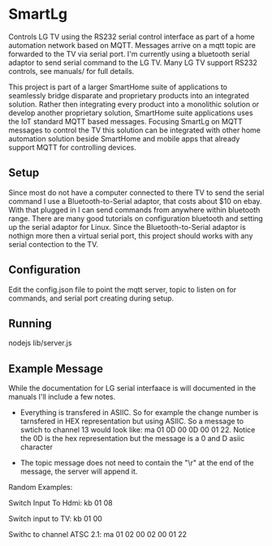 # SmartLg
Controls LG TV using the RS232 serial control interface as part of a home automation network based on MQTT.  Messages arrive on a mqtt topic are forwarded to the TV via serial port.  I'm currently using a bluetooth serial adaptor to send serial command to the LG TV. Many LG TV support RS232 controls, see manuals/ for full details.  

This project is part of a larger SmartHome suite of applications to seamlessly bridge disparate and proprietary products into an integrated solution.  Rather then integrating every product into a monolithic solution or develop another proprietary solution, SmartHome suite applications uses the IoT standard MQTT based messages.  Focusing SmartLg on MQTT messages to control the TV this solution can be integrated with other home automation solution beside SmartHome and mobile apps that already support MQTT for controlling devices.

## Setup
Since most do not have a computer connected to there TV to send the serial command I use a Bluetooth-to-Serial adaptor, that costs about $10 on ebay.  With that plugged in I can send commands from anywhere within bluetooth range.  There are many good tutorials on configuration bluetooth and setting up the serial adaptor for Linux.  Since the Bluetooth-to-Serial adaptor is nothign more then a virtual serial port, this project should works with any serial contection to the TV.

## Configuration
Edit the config.json file to point the mqtt server, topic to listen on for commands, and serial port creating during setup.

## Running ##
nodejs lib/server.js

## Example Message ##
While the documentation for LG serial interfaace is will documented in the manuals I'll include a few notes.

* Everything is transfered in ASIIC.  So for example the change number is tarnsfered in HEX representation but using ASIIC.  So a message to swtich to channel 13 would look like: ma 01 0D 00 0D 00 01 22.  Notice the 0D is the hex representation but the message is a 0 and D asiic character

* The topic message does not need to contain the "\r" at the end of the message, the server will append it.

Random Examples:

Switch Input To Hdmi: kb 01 08

Switch input to TV: kb 01 00

Swithc to channel ATSC 2.1: ma 01 02 00 02 00 01 22

